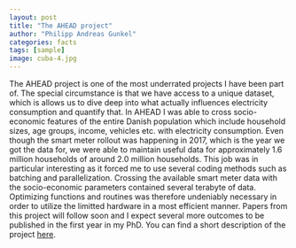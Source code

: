 ```yaml
---
layout: post
title: "The AHEAD project"
author: "Philipp Andreas Gunkel"
categories: facts
tags: [sample]
image: cuba-4.jpg
---
```


The AHEAD project is one of the most underrated projects I have been part of. The special circumstance is that we have access to a unique dataset, which is allows us to dive deep into what actually influences electricity consumption and quantify that. In AHEAD I was able to cross socio-economic features of the entire Danish population which include household sizes, age groups, income, vehicles etc. with electricity consumption. Even though the smart meter rollout was happening in 2017, which is the year we got the data for, we were able to maintain useful data for approximately 1.6 million households of around 2.0 million households. 
This job was in particular interesting as it forced me to use several coding methods such as batching and parallelization. Crossing the available smart meter data with the socio-economic parameters contained several terabyte of data. Optimizing functions and routines was therefore undeniably necessary in order to utilize the limitted hardware in a most efficient manner. Papers from this project will follow soon and I expect several more outcomes to be published in the first year in my PhD. You can find a short description of the project [here](https://www.energiteknologi.dk/da/program/eudp?page=27).

